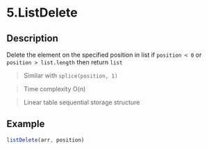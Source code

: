 # 5.ListDelete

## Description

Delete the element on the specified position in list
if `position < 0` or `position > list.length` then return `list`

> Similar with `splice(position, 1)`

> Time complexity O(n)

> Linear table sequential storage structure

## Example

```javascript
listDelete(arr, position)
```
